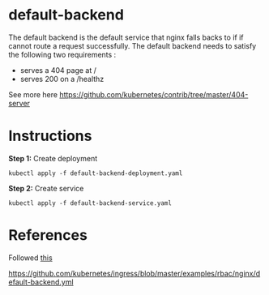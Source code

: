 # default-backend

The default backend is the default service that nginx falls backs to if if cannot route a request successfully. The default backend needs to satisfy the following two requirements :

* serves a 404 page at /
* serves 200 on a /healthz

See more here https://github.com/kubernetes/contrib/tree/master/404-server

# Instructions

**Step 1:** Create deployment

```
kubectl apply -f default-backend-deployment.yaml 
```

**Step 2:** Create service

```
kubectl apply -f default-backend-service.yaml 
```


# References

Followed [this](https://daemonza.github.io/2017/02/13/kubernetes-nginx-ingress-controller/)

https://github.com/kubernetes/ingress/blob/master/examples/rbac/nginx/default-backend.yml

